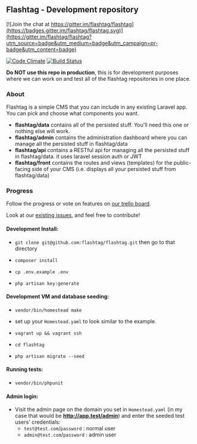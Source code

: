 ## Flashtag - Development repository

[![Join the chat at https://gitter.im/flashtag/flashtag](https://badges.gitter.im/flashtag/flashtag.svg)](https://gitter.im/flashtag/flashtag?utm_source=badge&utm_medium=badge&utm_campaign=pr-badge&utm_content=badge)

 [![Code Climate](https://codeclimate.com/github/flashtag/flashtag/badges/gpa.svg)](https://codeclimate.com/github/flashtag/flashtag)
 [![Build Status](https://travis-ci.org/flashtag/flashtag.svg?branch=master)](https://travis-ci.org/flashtag/flashtag)

**Do NOT use this repo in production**, this is for development purposes where we can work on and test all of the flashtag repositories in one place.

### About

Flashtag is a simple CMS that you can include in any existing Laravel app. You can pick and choose what components you want.

- **flashtag/data** contains all of the persisted stuff. You'll need this one or nothing else will work.
- **flashtag/admin** contains the administration dashboard where you can manage all the persisted stuff in flashtag/data
- **flashtag/api** contains a RESTful api for managing all the persisted stuff in flashtag/data. it uses laravel session auth or JWT
- **flashtag/front** contains the routes and views (templates) for the public-facing side of your CMS (i.e. displays all your persisted stuff from flashtag/data)

### Progress 

Follow the progress or vote on features on [our trello board](https://trello.com/b/KWzDShYs/flashtag).

Look at our [existing issues](https://github.com/flashtag/flashtag/issues), and feel free to contribute!

#### Development Install:

 - `git clone git@github.com:flashtag/flashtag.git` then go to that directory
 
 - `composer install`
 
 - `cp .env.example .env`
 
 - `php artisan key:generate`
 
#### Development VM and database seeding:

 - `vendor/bin/homestead make`

 - set up your `Homestead.yaml` to look similar to the example.

 - `vagrant up && vagrant ssh`
 
 - `cd flashtag`

 - `php artisan migrate --seed`
 
#### Running tests:

 - `vendor/bin/phpunit`

#### Admin login:
 
 - Visit the admin page on the domain you set in `Homestead.yaml` (in my case that would be **http://app.test/admin**) and enter the seeded test users' credentials:
    - `test@test.com`/`password` : normal user
    - `admin@test.com`/`password` : admin user

